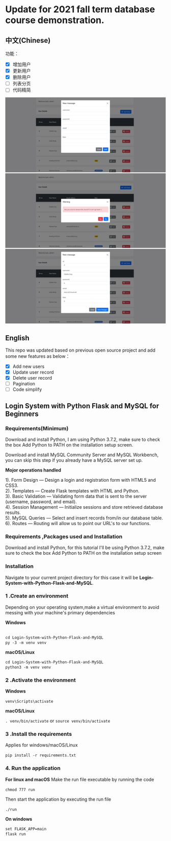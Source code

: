 # Update for 2021 fall term database course demonstration.
## 中文(Chinese)
功能：
- [x] 增加用户
- [x] 更新用户
- [x] 删除用户
- [ ] 列表分页
- [ ] 代码精简

![Admin add](static/admin_add.png)
![Admin delete](static/admin_del.png)
![Admin edit](static/admin_edit.png)

## English
This repo was updated based on previous open source project and add some new features as below：
- [x] Add new users
- [x] Update user record
- [x] Delete user record
- [ ] Pagination
- [ ] Code simplify
## Login System with Python Flask and MySQL for Beginners

### Requirements(Minimum)

Download and install Python, I am using Python 3.7.2, make sure to check the box Add Python to PATH on the installation setup screen. </p>
Download and install MySQL Community Server and MySQL Workbench, you can skip this step if you already have a MySQL server set up. </p>


**Mojor operations handled**

1). Form Design — Design a login and registration form with HTML5 and CSS3.<br>
2). Templates — Create Flask templates with HTML and Python.<br>
3). Basic Validation — Validating form data that is sent to the server (username, password, and email).<br>
4). Session Management — Initialize sessions and store retrieved database results.<br>
5). MySQL Queries — Select and insert records from/in our database table.<br>
6). Routes — Routing will allow us to point our URL's to our functions.<br>

### Requirements ,Packages used and Installation
Download and install Python, for this tutorial I'll be using Python 3.7.2, make sure to check the box Add Python to PATH on the installation setup screen
 
### Installation
          
Navigate to your current project directory for this case it will be **Login-System-with-Python-Flask-and-MySQL**. <br>
          
### 1 .Create an environment
          
Depending on your operating system,make a virtual environment to avoid messing with your machine's primary dependencies
          
**Windows**
          
```

cd Login-System-with-Python-Flask-and-MySQL
py -3 -m venv venv

```
          
**macOS/Linux**
          
```
cd Login-System-with-Python-Flask-and-MySQL
python3 -m venv venv

```

### 2 .Activate the environment
          
**Windows** 

```venv\Scripts\activate```
          
**macOS/Linux**

```. venv/bin/activate```
or
```source venv/bin/activate```

### 3 .Install the requirements

Applies for windows/macOS/Linux

```pip install -r requirements.txt```
  
### 4. Run the application 

**For linux and macOS**
Make the run file executable by running the code

```chmod 777 run```

Then start the application by executing the run file

```./run```

**On windows**
```
set FLASK_APP=main
flask run

```
          
